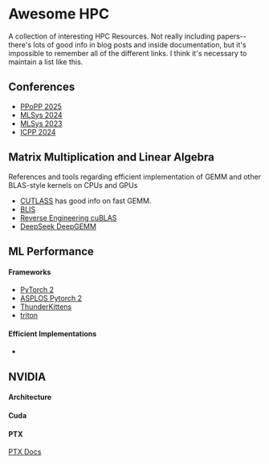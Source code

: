 # Awesome HPC

A collection of interesting HPC Resources. Not really including papers--there's lots of good info in blog posts and inside documentation, but it's impossible to remember all of the different links. I think it's necessary to maintain a list like this.

## Conferences

- [PPoPP 2025](https://ppopp25.sigplan.org/program/program-PPoPP-2025/)
- [MLSys 2024](https://proceedings.mlsys.org/paper_files/paper/2024)
- [MLSys 2023](https://mlsys.org/virtual/2023/papers.html?filter=titles)
- [ICPP 2024](https://icpp2024.org/index.php?option=com_content&view=article&id=6&Itemid=114)

## Matrix Multiplication and Linear Algebra

References and tools regarding efficient implementation of GEMM and other BLAS-style kernels
on CPUs and GPUs

- [CUTLASS](https://github.com/NVIDIA/cutlass/tree/main) has good info on fast GEMM.
- [BLIS](https://github.com/flame/blis)
- [Reverse Engineering cuBLAS](https://fabianschuetze.github.io/category/articles.html)
- [DeepSeek DeepGEMM](https://github.com/deepseek-ai/DeepGEMM)

## ML Performance

#### Frameworks

- [PyTorch 2](https://pytorch.org/assets/pytorch2-2.pdf)
- [ASPLOS Pytorch 2](https://github.com/pytorch/workshops/blob/master/ASPLOS_2024/README.md)
- [ThunderKittens](https://github.com/HazyResearch/ThunderKittens/tree/e5cb89f29e1abb9498ebf8bc878015f9699ee846)
- [triton](https://github.com/triton-lang/triton)

#### Efficient Implementations

- 

## NVIDIA

#### Architecture

#### Cuda

#### PTX

[PTX Docs](https://docs.nvidia.com/cuda/parallel-thread-execution/)